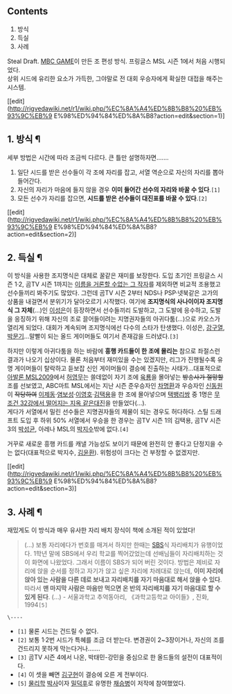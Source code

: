 ## Contents

    

1. 방식 
2. 득실 
3. 사례 

  
Steal Draft. [MBC GAME](MBC%20GAME.md)이 만든 조 편성 방식. 프링글스 MSL 시즌 1에서 처음
시행되었다.  
상위 시드에 유리한 요소가 가득한, 그야말로 전 대회 우승자에게 확실한 대접을 해주는 시스템.

[[edit](http://rigvedawiki.net/r1/wiki.php/%EC%8A%A4%ED%8B%B8%20%EB%93%9C%EB%9
E%98%ED%94%84%ED%8A%B8?action=edit&section=1)]

## 1. 방식 ¶

세부 방법은 시간에 따라 조금씩 다르다. 큰 틀만 설명하자면…….  

  1. 일단 시드를 받은 선수들이 각 조에 자리를 잡고, 서열 역순으로 자신의 자리를 뽑아 들어간다.
  2. 자신의 자리가 마음에 들지 않을 경우 **이미 들어간 선수의 자리와 바꿀 수 있다**.`[1]`
  3. 모든 선수가 자리를 잡으면, **시드를 받은 선수들이 대진표를 바꿀 수 있다**.`[2]`

[[edit](http://rigvedawiki.net/r1/wiki.php/%EC%8A%A4%ED%8B%B8%20%EB%93%9C%EB%9
E%98%ED%94%84%ED%8A%B8?action=edit&section=2)]

## 2. 득실 ¶

이 방식을 사용한 조지명식은 대체로 꿀같은 재미를 보장한다. 도입 초기인 프링글스 시즌 1·2, 곰TV 시즌 1까지는 [이름을 거론할 수없는 그 작자](%EB%A7%88%EC%9E%AC%EC%9C%A4.md)를 제외하면 비교적 조용했고 선수들끼리 봐주기도 많았다. 그런데
곰TV 시즌 2부터 NDS나 PSP·넷북같은 고가의 상품을 내걸면서 분위기가 달아오르기 시작했다. 여기에 **조지명식의 사나이이자 조지명식
그 자체**(…)인 [이성은](%EC%9D%B4%EC%84%B1%EC%9D%80.md)이 등장하면서 선수들끼리 도발하고, 그 도발에
응수하고, 도발을 응징하기 위해 자신의 조로 끌어들이려는 지명권자들의 아귀다툼(…)으로 카오스가 열리게 되었다. 대회가 계속되며 조지명식에선
다수의 스타가 탄생했다. 이성은, [강구열](%EA%B0%95%EA%B5%AC%EC%97%B4.md),
[박문기](%EB%B0%95%EB%AC%B8%EA%B8%B0.md)…말빨이 되는 올드 게이머들도 여기서 존재감을 드러냈다.`[3]`

  

하지만 이렇게 아귀다툼을 하는 바람에 **흥행 카드들이 한 조에 몰리는** 참으로 좌절스런 결과가 나오기 십상이다. 물론 처음부터 재미있을
수는 있겠지만, 리그가 진행될수록 유명 게이머들이 탈락하고 듣보잡 신인 게이머들이 결승에 진출하는 사태가…대표적으로 [아발론 MSL2009](%EC%95%84%EB%B0%9C%EB%A1%A0%20MSL%202009.md)에서
[허영무](%ED%97%88%EC%98%81%EB%AC%B4.md)는 쓸데없이 자기 조에
[육룡](%EC%9C%A1%EB%A3%A1.md)을 몰아넣는 <del>방송사가 절망할</del> 조를 선보였고, ABC마트 MSL에서는
지난 시즌 준우승자인 [차명환](%EC%B0%A8%EB%AA%85%ED%99%98.md)과 우승자인
[신동원](%EC%8B%A0%EB%8F%99%EC%9B%90.md)이 <del>작당하여</del> [이제동](%EC%9D%B4%EC%A0%9C%EB%8F%99.md)·[염보성](%EC%97%BC%EB%B3%B4%EC%84%B1.md)·[이영호](%EC%9D%B4%EC%98%81%ED%98%B8.md)·[김택용](%EA%B9%80%ED%83%9D%EC%9A%A9.md)을 한 조에 몰아넣으며
[택뱅리쌍](%ED%83%9D%EB%B1%85%EB%A6%AC%EC%8C%8D.md) 중 1명은 [무조건 32강에서 떨어지는 지옥 같은대진](DSL.md)을 만들었다(…).  
게다가 서열에서 밀린 선수들은 지명권자들의 제물이 되는 경우도 허다하다. 스틸 드래프트 도입 후 하위 50% 서열에서 우승을 한 경우는
곰TV 시즌 1의 김택용, 곰TV 시즌 3의 [박성균](%EB%B0%95%EC%84%B1%EA%B7%A0.md), 아레나 MSL의
[박지수](%EB%B0%95%EC%A7%80%EC%88%98.md)밖에 없다.`[4]`

  

거꾸로 새로운 흥행 카드를 캐낼 가능성도 보이기 때문에 완전히 안 좋다고 단정지을 수는 없다(대표적으로 박지수,
[김윤환](%EA%B9%80%EC%9C%A4%ED%99%98#s-1.md)). 위험성이 크다는 건 부정할 수 없겠지만.

[[edit](http://rigvedawiki.net/r1/wiki.php/%EC%8A%A4%ED%8B%B8%20%EB%93%9C%EB%9
E%98%ED%94%84%ED%8A%B8?action=edit&section=3)]

## 3. 사례 ¶

재밌게도 이 방식과 매우 유사한 자리 배치 장식이 책에 소개된 적이 있었다!  

> (…) 보통 자리에다가 번호를 매겨서 하지만 한때는 [SBS](SBS.md)식 자리배치가 유행이었다. 1학년 말에 SBS에서 우리
학교를 찍어갔었는데 선배님들이 자리배치하는 것이 화면에 나왔었다. 그래서 이름이 SBS가 되어 버린 것이다. 방법은 제비로 자리에 앉을
순서를 정하고 자기가 앉고 싶은 자리에 차례대로 앉는데, **이미 자리에 앉아 있는 사람을 다른 데로 보내고 자리배치를 자기 마음대로 해서
앉을 수 있다**. 따라서 **맨 마지막 사람은 마음만 먹으면 온 반의 자리배치를 자기 마음대로 할 수 있게 된다**. (…) - 서울과학고
추억동아리, 《과학고등학교 아이들》, 진화, 1994`[5]`

`\----`

  * `[1]` 물론 시드는 건드릴 수 없다.
  * `[2]` 보통 1·2번 시드가 특혜를 조금 더 받는다. 변경권이 2~3장이거나, 자신의 조를 건드리지 못하게 막는다거나…….
  * `[3]` 곰TV 시즌 4에서 나온, 박태민-강민을 중심으로 한 올드들의 설전이 대표적이다.
  * `[4]` 이 셋을 빼면 [김구현](%EA%B9%80%EA%B5%AC%ED%98%84.md)이 결승에 오른 게 전부이다.
  * `[5]` [물리학](%EB%AC%BC%EB%A6%AC%ED%95%99.md) [박사](%EB%B0%95%EC%82%AC.md)이자 [밀덕후](%EB%B0%80%EB%8D%95%ED%9B%84.md)로 유명한 [채승병](%EC%B1%84%EC%8A%B9%EB%B3%91.md)이 저작에 참여했었다.

